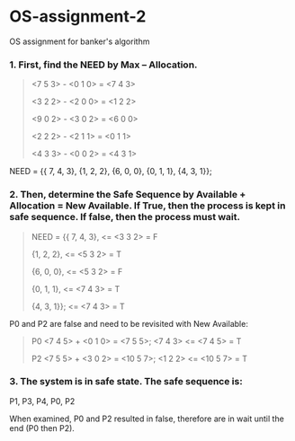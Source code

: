 # OS-assignment-2
 OS assignment for banker's algorithm

### 1.	First, find the NEED by Max – Allocation.
><7 5 3> - <0 1 0> = <7 4 3>
>
><3 2 2> - <2 0 0> = <1 2 2>
>
><9 0 2> - <3 0 2> = <6 0 0>
>
><2 2 2> - <2 1 1> = <0 1 1>
>
><4 3 3> - <0 0 2> = <4 3 1>

NEED = {{ 7, 4, 3},
	{1, 2, 2},
	{6, 0, 0},
	{0, 1, 1},
	{4, 3, 1}};

### 2.	Then, determine the Safe Sequence by Available + Allocation = New Available. If True, then the process is kept in safe sequence. If false, then the process must wait.

>NEED = {{ 7, 4, 3}, <= <3 3 2> = F
>
>	{1, 2, 2},   <= <5 3 2> = T 
>	
>	{6, 0, 0},   <= <5 3 2> = F
>	
>	{0, 1, 1},   <= <7 4 3> = T
>	
>	{4, 3, 1}};  <= <7 4 3> = T

P0 and P2 are false and need to be revisited with New Available:

>P0 <7 4 5> + <0 1 0> = <7 5 5>;	<7 4 3> <= <7 4 5> = T
>
>P2 <7 5 5> + <3 0 2> = <10 5 7>; <1 2 2> <= <10 5 7> = T

### 3.	The system is in safe state. The safe sequence is:

P1, P3, P4, P0, P2

When examined, P0 and P2 resulted in false, therefore are in wait until the end (P0 then P2).
